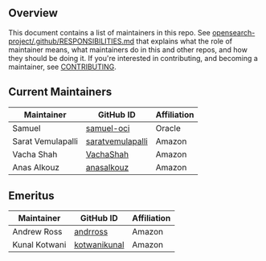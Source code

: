 ## Overview

This document contains a list of maintainers in this repo. See [opensearch-project/.github/RESPONSIBILITIES.md](https://github.com/opensearch-project/.github/blob/main/RESPONSIBILITIES.md#maintainer-responsibilities) that explains what the role of maintainer means, what maintainers do in this and other repos, and how they should be doing it. If you're interested in contributing, and becoming a maintainer, see [CONTRIBUTING](CONTRIBUTING.md).

## Current Maintainers

| Maintainer        | GitHub ID                                               | Affiliation |
|-------------------|---------------------------------------------------------| ----------- |
| Samuel            | [samuel-oci](https://github.com/samuel-oci)             | Oracle      |
| Sarat Vemulapalli | [saratvemulapalli](https://github.com/saratvemulapalli) | Amazon      |
| Vacha Shah        | [VachaShah](https://github.com/VachaShah)               | Amazon      |
| Anas Alkouz       | [anasalkouz](https://github.com/anasalkouz)             | Amazon      |

## Emeritus

| Maintainer        | GitHub ID                                               | Affiliation |
|-------------------|---------------------------------------------------------| ----------- |
| Andrew Ross       | [andrross](https://github.com/andrross)                 | Amazon      |
| Kunal Kotwani     | [kotwanikunal](https://github.com/kotwanikunal)         | Amazon      |
